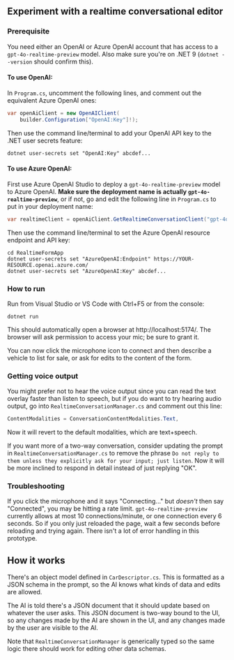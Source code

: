 ## Experiment with a realtime conversational editor

### Prerequisite

You need either an OpenAI or Azure OpenAI account that has access to a `gpt-4o-realtime-preview` model. Also make sure you're on .NET 9 (`dotnet --version` should confirm this).

#### To use OpenAI:

In `Program.cs`, uncomment the following lines, and comment out the equivalent Azure OpenAI ones:

```cs
var openAiClient = new OpenAIClient(
    builder.Configuration["OpenAI:Key"]!);
```

Then use the command line/terminal to add your OpenAI API key to the .NET user secrets feature:

```
dotnet user-secrets set "OpenAI:Key" abcdef...
```

#### To use Azure OpenAI:

First use Azure OpenAI Studio to deploy a `gpt-4o-realtime-preview` model to Azure OpenAI. **Make sure the deployment name is actually `gpt-4o-realtime-preview`**, or if not, go and edit the following line in `Program.cs` to put in your deployment name:

```cs
var realtimeClient = openAiClient.GetRealtimeConversationClient("gpt-4o-realtime-preview");
```

Then use the command line/terminal to set the Azure OpenAI resource endpoint and API key:

```
cd RealtimeFormApp
dotnet user-secrets set "AzureOpenAI:Endpoint" https://YOUR-RESOURCE.openai.azure.com/
dotnet user-secrets set "AzureOpenAI:Key" abcdef...
```

### How to run

Run from Visual Studio or VS Code with Ctrl+F5 or from the console:

```
dotnet run
```

This should automatically open a browser at http://localhost:5174/. The browser will ask permission to access your mic; be sure to grant it.

You can now click the microphone icon to connect and then describe a vehicle to list for sale, or ask for edits to the content of the form.

### Getting voice output

You might prefer not to hear the voice output since you can read the text overlay faster than listen to speech, but if you do want to try hearing audio output, go into `RealtimeConversationManager.cs` and comment out this line:

```cs
ContentModalities = ConversationContentModalities.Text,
```

Now it will revert to the default modalities, which are text+speech.

If you want more of a two-way conversation, consider updating the prompt in `RealtimeConversationManager.cs` to remove the phrase `Do not reply to them unless they explicitly ask for your input; just listen`. Now it will be more inclined to respond in detail instead of just replying "OK".

### Troubleshooting

If you click the microphone and it says "Connecting..." but *doesn't* then say "Connected", you may be hitting a rate limit. `gpt-4o-realtime-preview` currently allows at most 10 connections/minute, or one connection every 6 seconds. So if you only just reloaded the page, wait a few seconds before reloading and trying again. There isn't a lot of error handling in this prototype.

## How it works

There's an object model defined in `CarDescriptor.cs`. This is formatted as a JSON schema in the prompt, so the AI knows what kinds of data and edits are allowed.

The AI is told there's a JSON document that it should update based on whatever the user asks. This JSON document is two-way bound to the UI, so any changes made by the AI are shown in the UI, and any changes made by the user are visible to the AI.

Note that `RealtimeConversationManager` is generically typed so the same logic there should work for editing other data schemas.
